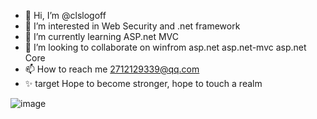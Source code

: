 - 👋 Hi, I’m @clslogoff
- 👀 I’m interested in Web Security and .net framework 
- 🌱 I’m currently learning ASP.net MVC
- 💞️ I’m looking to collaborate on winfrom asp.net asp.net-mvc asp.net Core
- 📫 How to reach me 2712129339@qq.com
- ✨ target Hope to become stronger, hope to touch a realm

![image](https://user-images.githubusercontent.com/90693987/145611359-67917f4d-3fe9-4915-9f1d-493e3f2201da.png)
